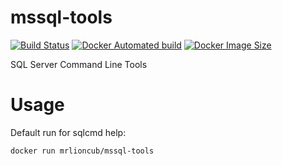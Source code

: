 # mssql-tools
[![Build Status](https://img.shields.io/docker/cloud/build/mrlioncub/mssql-tools)](https://hub.docker.com/r/mrlioncub/mssql-tools)
[![Docker Automated build](https://img.shields.io/docker/cloud/automated/mrlioncub/mssql-tools)](https://hub.docker.com/r/mrlioncub/mssql-tools)
[![Docker Image Size](https://img.shields.io/docker/image-size/mrlioncub/mssql-tools/latest)](https://hub.docker.com/r/mrlioncub/mssql-tools)

SQL Server Command Line Tools

# Usage

Default run for sqlcmd help:

```bash
docker run mrlioncub/mssql-tools
```
